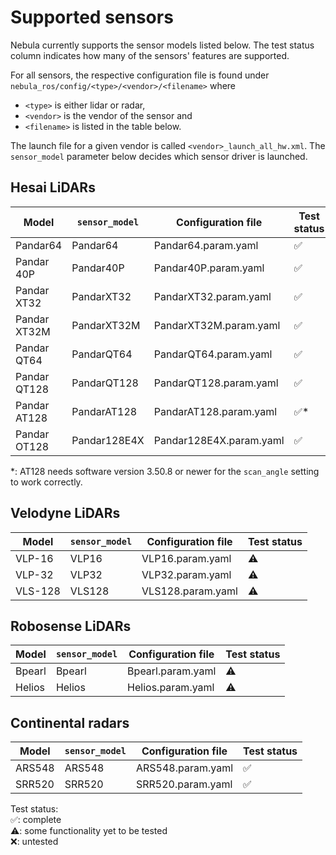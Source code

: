 # Supported sensors

Nebula currently supports the sensor models listed below. The test status column indicates how many of the sensors' features are supported.

For all sensors, the respective configuration file is found under `nebula_ros/config/<type>/<vendor>/<filename>` where

- `<type>` is either lidar or radar,
- `<vendor>` is the vendor of the sensor and
- `<filename>` is listed in the table below.

The launch file for a given vendor is called `<vendor>_launch_all_hw.xml`.
The `sensor_model` parameter below decides which sensor driver is launched.

## Hesai LiDARs

| Model        | `sensor_model` | Configuration file      | Test status |
| ------------ | -------------- | ----------------------- | ----------- |
| Pandar64     | Pandar64       | Pandar64.param.yaml     | ✅          |
| Pandar 40P   | Pandar40P      | Pandar40P.param.yaml    | ✅          |
| Pandar XT32  | PandarXT32     | PandarXT32.param.yaml   | ✅          |
| Pandar XT32M | PandarXT32M    | PandarXT32M.param.yaml  | ✅          |
| Pandar QT64  | PandarQT64     | PandarQT64.param.yaml   | ✅          |
| Pandar QT128 | PandarQT128    | PandarQT128.param.yaml  | ✅          |
| Pandar AT128 | PandarAT128    | PandarAT128.param.yaml  | ✅\*        |
| Pandar OT128 | Pandar128E4X   | Pandar128E4X.param.yaml | ✅          |

\*: AT128 needs software version 3.50.8 or newer for the `scan_angle` setting to work correctly.

## Velodyne LiDARs

| Model   | `sensor_model` | Configuration file | Test status |
| ------- | -------------- | ------------------ | ----------- |
| VLP-16  | VLP16          | VLP16.param.yaml   | ⚠️          |
| VLP-32  | VLP32          | VLP32.param.yaml   | ⚠️          |
| VLS-128 | VLS128         | VLS128.param.yaml  | ⚠️          |

## Robosense LiDARs

| Model  | `sensor_model` | Configuration file | Test status |
| ------ | -------------- | ------------------ | ----------- |
| Bpearl | Bpearl         | Bpearl.param.yaml  | ⚠️          |
| Helios | Helios         | Helios.param.yaml  | ⚠️          |

## Continental radars

| Model  | `sensor_model` | Configuration file | Test status |
| ------ | -------------- | ------------------ | ----------- |
| ARS548 | ARS548         | ARS548.param.yaml  | ✅          |
| SRR520 | SRR520         | SRR520.param.yaml  | ✅          |

Test status:  
✅: complete  
⚠️: some functionality yet to be tested  
❌: untested
